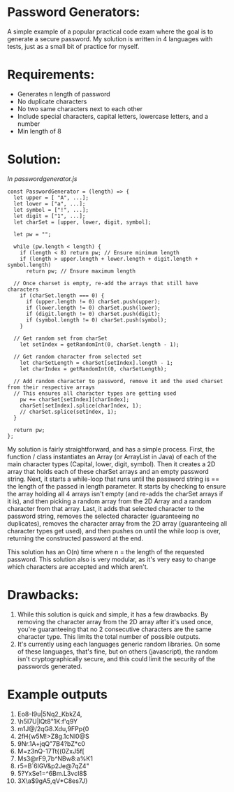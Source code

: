 # Password Generators:
A simple example of a popular practical code exam where the goal is to generate a secure password. My solution is written in 4 languages with tests, just as a small bit of practice for myself.

# Requirements: 
- Generates n length of password
- No duplicate characters
- No two same characters next to each other
- Include special characters, capital letters, lowercase letters, and a number
- Min length of 8

# Solution:
*In passwordgenerator.js*
```
const PasswordGenerator = (length) => {
  let upper = [ "A", ...];
  let lower = ["a", ...];
  let symbol = ["!", ...];
  let digit = ["1", ...];
  let charSet = [upper, lower, digit, symbol];

  let pw = "";

  while (pw.length < length) {
    if (length < 8) return pw; // Ensure minimum length
    if (length > upper.length + lower.length + digit.length + symbol.length)
      return pw; // Ensure maximum length

  // Once charset is empty, re-add the arrays that still have characters
    if (charSet.length === 0) {
      if (upper.length != 0) charSet.push(upper);
      if (lower.length != 0) charSet.push(lower);
      if (digit.length != 0) charSet.push(digit);
      if (symbol.length != 0) charSet.push(symbol);
    }

  // Get random set from charSet
    let setIndex = getRandomInt(0, charSet.length - 1);

  // Get random character from selected set
    let charSetLength = charSet[setIndex].length - 1;
    let charIndex = getRandomInt(0, charSetLength);

  // Add random character to password, remove it and the used charset from their respective arrays
  // This ensures all character types are getting used
    pw += charSet[setIndex][charIndex];
    charSet[setIndex].splice(charIndex, 1);
    // charSet.splice(setIndex, 1);
  }

  return pw;
};
```

My solution is fairly straightforward, and has a simple process. First, the function / class instantiates an Array (or ArrayList in Java) of each of the main character types (Capital, lower, digit, symbol). Then it creates a 2D array that holds each of these charSet arrays and an empty password string. Next, it starts a while-loop that runs until the password string is == the length of the passed in length parameter. It starts by checking to ensure the array holding all 4 arrays isn't empty (and re-adds the charSet arrays if it is), and then picking a random array from the 2D Array and a random character from that array. Last, it adds that selected character to the password string, removes the selected character (guaranteeing no duplicates), removes the character array from the 2D array (guaranteeing all character types get used), and then pushes on until the while loop is over, returning the constructed password at the end.

This solution has an O(n) time where n = the length of the requested password. This solution also is very modular, as it's very easy to change which characters are accepted and which aren't.

# Drawbacks:
1. While this solution is quick and simple, it has a few drawbacks. By removing the character array from the 2D array after it's used once, you're guaranteeing that no 2 consecutive characters are the same character type. This limits the total number of possible outputs.
2. It's currently using each languages generic random libraries. On some of these languages, that's fine, but on others (javascript), the random isn't cryptographically secure, and this could limit the security of the passwords generated.

# Example outputs
1. Eo8\-I9u|5Nq2_KbkZ4,
2. \h5I7U|lQt8"1K:f'q9Y
3. m1J@/2qG8.Xdu,9FPp{0
4. 2fH{w5M!>Z8g.1cNl0@S
5. 9Nr.1A+jqQ"7B4?bZ*c0
6. M=z3nQ-17Tt{(0ZxJ5f[
7. Ms3@rF9,7b^NBw8:a%K1
8. r5=B`6lGV&p2Je@7qZ4"
9. 5?YxSe1=^6Bm.L3vcI8$
10. 3X\a$9gA5,qV*C8es7J}
